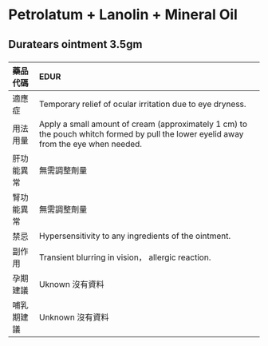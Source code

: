 # Petrolatum + Lanolin + Mineral Oil

## Duratears ointment 3.5gm

##### 

| 藥品代碼   | EDUR                                                                                                                                  |
|:-----------|:--------------------------------------------------------------------------------------------------------------------------------------|
| 適應症     | Temporary relief of ocular irritation due to eye dryness.                                                                             |
| 用法用量   | Apply a small amount of cream (approximately 1 cm) to the pouch whitch formed by pull the lower eyelid away from the eye when needed. |
| 肝功能異常 | 無需調整劑量                                                                                                                          |
| 腎功能異常 | 無需調整劑量                                                                                                                          |
| 禁忌       | Hypersensitivity to any ingredients of the ointment.                                                                                  |
| 副作用     | Transient blurring in vision， allergic reaction.                                                                                     |
| 孕期建議   | Uknown 沒有資料                                                                                                                       |
| 哺乳期建議 | Unknown 沒有資料                                                                                                                      |

